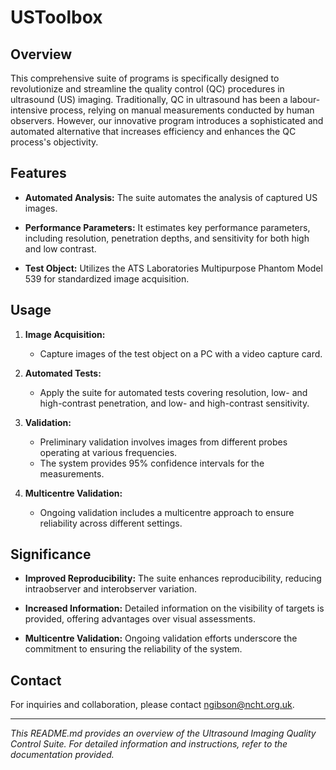 # USToolbox

## Overview

This comprehensive suite of programs is specifically designed to revolutionize and streamline the quality control (QC) procedures in ultrasound (US) imaging. Traditionally, QC in ultrasound has been a labour-intensive process, relying on manual measurements conducted by human observers. However, our innovative program introduces a sophisticated and automated alternative that increases efficiency and enhances the QC process's objectivity.

## Features

- **Automated Analysis:** The suite automates the analysis of captured US images.
  
- **Performance Parameters:** It estimates key performance parameters, including resolution, penetration depths, and sensitivity for both high and low contrast.

- **Test Object:** Utilizes the ATS Laboratories Multipurpose Phantom Model 539 for standardized image acquisition.

## Usage

1. **Image Acquisition:**
   - Capture images of the test object on a PC with a video capture card.

2. **Automated Tests:**
   - Apply the suite for automated tests covering resolution, low- and high-contrast penetration, and low- and high-contrast sensitivity.

3. **Validation:**
   - Preliminary validation involves images from different probes operating at various frequencies.
   - The system provides 95% confidence intervals for the measurements.

4. **Multicentre Validation:**
   - Ongoing validation includes a multicentre approach to ensure reliability across different settings.

## Significance

- **Improved Reproducibility:** The suite enhances reproducibility, reducing intraobserver and interobserver variation.

- **Increased Information:** Detailed information on the visibility of targets is provided, offering advantages over visual assessments.

- **Multicentre Validation:** Ongoing validation efforts underscore the commitment to ensuring the reliability of the system.

## Contact

For inquiries and collaboration, please contact [ngibson@ncht.org.uk](mailto:ngibson@ncht.org.uk).

---

*This README.md provides an overview of the Ultrasound Imaging Quality Control Suite. For detailed information and instructions, refer to the documentation provided.*
